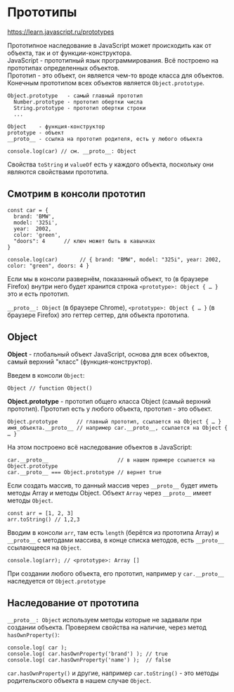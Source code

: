 # Прототипы
https://learn.javascript.ru/prototypes

Прототипное наследование в JavaScript может происходить как от объекта, так и от функции-конструктора.  
JavaScript - прототипный язык программирования. Всё построено на прототипах определенных объектов.  
Прототип - это объект, он является чем-то вроде класса для объектов.  
Конечным прототипом всех объектов является `Object.prototype`.

    Object.prototype   - самый главный прототип
      Number.prototype - прототип обертки числа
      String.prototype - прототип обертки строки
      ...

    Object    - функция-конструктор
    prototype - объект
    __proto__ - ссылка на прототип родителя, есть у любого объекта

    console.log(car) // см. __proto__: Object

Свойства `toString` и `valueOf` есть у каждого объекта, поскольку они являются свойствами прототипа.

## Смотрим в консоли прототип

    const car = {
      brand: 'BMW',
      model: '325i',
      year:  2002,
      color: 'green',
      "doors": 4      // ключ может быть в кавычках
    }

    console.log(car)       // { brand: "BMW", model: "325i", year: 2002, color: "green", doors: 4 }

Если мы в консоли развернём, показанный объект, то (в браузере Firefox) внутри него будет хранится строка `<prototype>: Object { … }` это и есть прототип.

`__proto__: Object` (в браузере Chrome), `<prototype>: Object { … }` (в браузере Firefox) это геттер сеттер, для объекта прототипа.

## Object
**Object** - глобальный объект JavaScript, основа для всех объектов, самый верхний "класс" (функция-конструктор).

Введем в консоли `Object`:
    
    Object // function Object()

**Object.prototype** - прототип общего класса Object (самый верхний прототип). Прототип есть у любого объекта, прототип - это объект.

    Object.prototype      // главный прототип, ссылается на Object { … }
    имя_объекта.__proto__ // например car.__proto__, ссылается на Object { … }

На этом построено всё наследование объектов в JavaScript:

    car.__proto__                      // в нашем примере ссылается на Object.prototype
    car.__proto__ === Object.prototype // вернет true

Если создать массив, то данный массив через `__proto__` будет иметь методы Array и методы Object. Объект `Array` через `__proto__` имеет методы `Object`.

    const arr = [1, 2, 3]
    arr.toString() // 1,2,3

Вводим в консоли `arr`, там есть `length` (берётся из прототипа Array) и `__proto__` с методами массива, в конце списка методов, есть `__proto__` ссылающееся на `Object`.

    console.log(arr); // <prototype>: Array []

При создании любого объекта, его прототип, например у `car.__proto__` наследуется от `Object.prototype`

## Наследование от прототипа
`__proto__: Object` используем методы которые не задавали при создании объекта. Проверяем свойства на наличие, через метод `hasOwnProperty()`:

    console.log( car );
    console.log( car.hasOwnProperty('brand') ); // true
    console.log( car.hasOwnProperty('name') );  // false

`car.hasOwnProperty()` и другие, например `car.toString()` - это методы родительского объекта в нашем случае `Object`.

